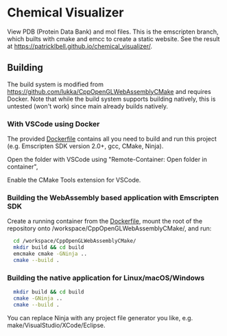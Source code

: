 # Chemical Visualizer
View PDB (Protein Data Bank) and mol files. This is the emscripten branch, which builts with cmake and emcc to create a static website.
See the result at https://patricklbell.github.io/chemical_visualizer/.

## Building
The build system is modified from https://github.com/lukka/CppOpenGLWebAssemblyCMake and requires Docker. Note that while the build system supports building natively, this is untested (won't work) since main already builds natively.

### With VSCode using Docker

The provided [Dockerfile](.devcontainer/Dockerfile) contains all you need to build and run this project (e.g. Emscripten SDK version 2.0+, gcc, CMake, Ninja).

Open the folder with VSCode using "Remote-Container: Open folder in container", 

Enable the CMake Tools extension for VSCode.

### Building the WebAssembly based application with Emscripten SDK

Create a running container from the [Dockerfile](.devcontainer/Dockerfile), mount the root of the repository onto /workspace/CppOpenGLWebAssemblyCMake/,
and run:

  ```bash
    cd /workspace/CppOpenGLWebAssemblyCMake/
    mkdir build && cd build
    emcmake cmake -GNinja ..
    cmake --build .
  ```

### Building the native application for Linux/macOS/Windows

  ```bash
    mkdir build && cd build
    cmake -GNinja ..
    cmake --build .
  ```

You can replace Ninja with any project file generator you like, e.g. make/VisualStudio/XCode/Eclipse.
